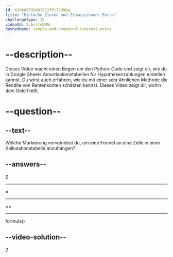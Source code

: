 ```yaml
---
id: 63dbd1335d93712ff177d96a
title: "Einfache Zinsen und Zinseszinsen: Extra"
challengeType: 15
videoId: 2cbrstoKNSc
dashedName: simple-and-compound-interest-extra
---
```


# --description--

Dieses Video macht einen Bogen um den Python-Code und zeigt dir, wie du in Google Sheets Amortisationstabellen für Hypothekenzahlungen erstellen kannst. Du wirst auch erfahren, wie du mit einer sehr ähnlichen Methode die Rendite von Rentenkonten schätzen kannst. Dieses Video zeigt dir, wohin dein Geld fließt.

# --question--

## --text--

Welche Markierung verwendest du, um eine Formel an eine Zelle in einer Kalkulationstabelle anzuhängen?

## --answers--

()

---

=

---

==

---

formula()

## --video-solution--

2
